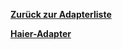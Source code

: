 [**Zurück zur Adapterliste**](/adapterref/adapterliste.md)

[**Haier-Adapter**](/adapterref/docs/iobroker.haier/de/README.md)